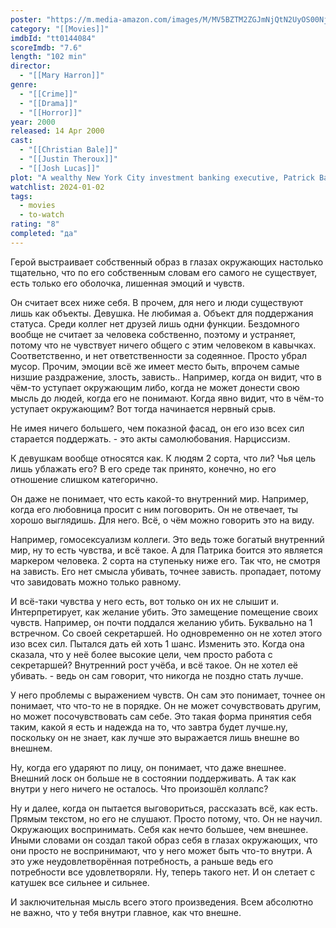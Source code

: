 ```yaml
---
poster: "https://m.media-amazon.com/images/M/MV5BZTM2ZGJmNjQtN2UyOS00NjcxLWFjMDktMDE2NzMyNTZlZTBiXkEyXkFqcGdeQXVyNzkwMjQ5NzM@._V1_SX300.jpg"
category: "[[Movies]]"
imdbId: "tt0144084"
scoreImdb: "7.6"
length: "102 min"
director: 
  - "[[Mary Harron]]"
genre: 
  - "[[Crime]]"
  - "[[Drama]]"
  - "[[Horror]]"
year: 2000
released: 14 Apr 2000
cast: 
  - "[[Christian Bale]]"
  - "[[Justin Theroux]]"
  - "[[Josh Lucas]]"
plot: "A wealthy New York City investment banking executive, Patrick Bateman, hides his alternate psychopathic ego from his co-workers and friends as he delves deeper into his violent, hedonistic fantasies."
watchlist: 2024-01-02
tags: 
  - movies
  - to-watch
rating: "8"
completed: "да"
---
```

Герой выстраивает собственный образ в глазах окружающих настолько тщательно, что по его собственным словам его самого не существует, есть только его оболочка, лишенная эмоций и чувств.

Он считает всех ниже себя. В прочем, для него и люди существуют лишь как объекты. Девушка. Не любимая а. Объект для поддержания статуса. Среди коллег нет друзей лишь одни функции. Бездомного вообще не считает за человека собственно, поэтому и устраняет, потому что не чувствует ничего общего с этим человеком в кавычках. Соответственно, и нет ответственности за содеянное. Просто убрал мусор. 
Прочим, эмоции всё же имеет место быть, впрочем самые низшие раздражение, злость, зависть.. Например, когда он видит, что в чём-то уступает окружающим либо, когда не может донести свою мысль до людей, когда его не понимают. Когда явно видит, что в чём-то уступает окружающим? Вот тогда начинается нервный срыв.

Не имея ничего большего, чем показной фасад, он его изо всех сил старается поддержать. - это акты самолюбования. Нарциссизм.

К девушкам вообще относятся как. К людям 2 сорта, что ли? Чья цель лишь ублажать его? В его среде так принято, конечно, но его отношение слишком категорично.

Он даже не понимает, что есть какой-то внутренний мир. Например, когда его любовница просит с ним поговорить. Он не отвечает, ты хорошо выглядишь. Для него. Всё, о чём можно говорить это на виду.

Например, гомосексуализм коллеги. Это ведь тоже богатый внутренний мир, ну то есть чувства, и всё такое. А для Патрика боится это является маркером человека. 2 сорта на ступеньку ниже его. Так что, не смотря на зависть. Его нет смысла убивать, точнее зависть. пропадает, потому что завидовать можно только равному.

И всё-таки чувства у него есть, вот только он их не слышит и. Интерпретирует, как желание убить. Это замещение помещение своих чувств. Например, он почти поддался желанию убить. Буквально на 1 встречном. Со своей секретаршей. Но одновременно он не хотел этого изо всех сил. Пытался дать ей хоть 1 шанс. Изменить это. Когда она сказала, что у неё более высокие цели, чем просто работа с секретаршей? Внутренний рост учёба, и всё такое. Он не хотел её убивать. - ведь он сам говорит, что никогда не поздно стать лучше.

У него проблемы с выражением чувств. Он сам это понимает, точнее он понимает, что что-то не в порядке. Он не может сочувствовать другим, но может посочувствовать сам себе. Это такая форма принятия себя таким, какой я есть и надежда на то, что завтра будет лучше.ну, поскольку он не знает, как лучше это выражается лишь внешне во внешнем.

Ну, когда его ударяют по лицу, он понимает, что даже внешнее. Внешний лоск он больше не в состоянии поддерживать. А так как внутри у него ничего не осталось. Что произошёл коллапс?

Ну и далее, когда он пытается выговориться, рассказать всё, как есть. Прямым текстом, но его не слушают. Просто потому, что. Он не научил. Окружающих воспринимать. Себя как нечто большее, чем внешнее. Иными словами он создал такой образ себя в глазах окружающих, что они просто не воспринимают, что у него может быть что-то внутри. А это уже неудовлетворённая потребность, а раньше ведь его потребности все удовлетворяли. Ну, теперь такого нет. И он слетает с катушек все сильнее и сильнее.

И заключительная мысль всего этого произведения. Всем абсолютно не важно, что у тебя внутри главное, как что внешне.